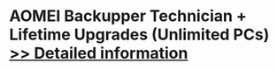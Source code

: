 # AOMEI Backupper Technician + Lifetime Upgrades (Unlimited PCs)<br />[>> Detailed information](https://secure.shareit.com/shareit/product.html?productid=300870333&affiliateid=200057808)